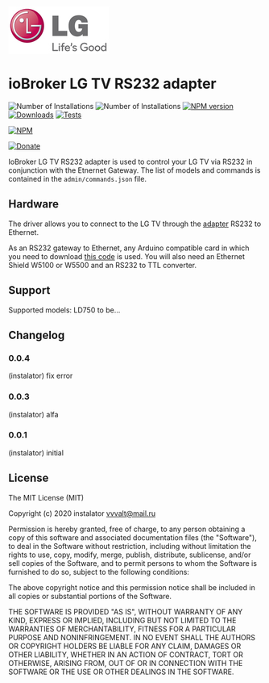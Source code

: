 ![Logo](admin/lg_admin.png)
# ioBroker LG TV RS232 adapter

![Number of Installations](http://iobroker.live/badges/lgtv-rs-installed.svg) ![Number of Installations](http://iobroker.live/badges/lgtv-rs-stable.svg) [![NPM version](http://img.shields.io/npm/v/iobroker.lgtv-rs.svg)](https://www.npmjs.com/package/iobroker.lgtv-rs)
[![Downloads](https://img.shields.io/npm/dm/iobroker.lgtv-rs.svg)](https://www.npmjs.com/package/iobroker.lgtv-rs)
[![Tests](http://img.shields.io/travis/instalator/ioBroker.lgtv-rs/master.svg)](https://travis-ci.org/instalator/ioBroker.lgtv-rs)

[![NPM](https://nodei.co/npm/iobroker.lgtv-rs.png?downloads=true)](https://nodei.co/npm/iobroker.lgtv-rs/)

[![Donate](https://img.shields.io/badge/Donate-PayPal-green.svg)](https://www.paypal.com/cgi-bin/webscr?cmd=_s-xclick&hosted_button_id=PFUALWTR2CTPY)

IoBroker LG TV RS232 adapter is used to control your LG TV via RS232 in conjunction with the Etnernet Gateway.
The list of models and commands is contained in the `admin/commands.json` file.

## Hardware
The driver allows you to connect to the LG TV through the [adapter](http://blog.instalator.ru/archives/744) RS232 to Ethernet.

As an RS232 gateway to Ethernet, any Arduino compatible card in which you need to download [this code](https://github.com/stepansnigirev/ArduinoSerialToEthernet) is used.
You will also need an Ethernet Shield W5100 or W5500 and an RS232 to TTL converter.

## Support
Supported models: LD750 to be...

## Changelog
### 0.0.4
  (instalator) fix error

### 0.0.3
  (instalator) alfa

### 0.0.1
  (instalator) initial

## License
The MIT License (MIT)

Copyright (c) 2020 instalator <vvvalt@mail.ru>

Permission is hereby granted, free of charge, to any person obtaining a copy
of this software and associated documentation files (the "Software"), to deal
in the Software without restriction, including without limitation the rights
to use, copy, modify, merge, publish, distribute, sublicense, and/or sell
copies of the Software, and to permit persons to whom the Software is
furnished to do so, subject to the following conditions:

The above copyright notice and this permission notice shall be included in all
copies or substantial portions of the Software.

THE SOFTWARE IS PROVIDED "AS IS", WITHOUT WARRANTY OF ANY KIND, EXPRESS OR
IMPLIED, INCLUDING BUT NOT LIMITED TO THE WARRANTIES OF MERCHANTABILITY,
FITNESS FOR A PARTICULAR PURPOSE AND NONINFRINGEMENT. IN NO EVENT SHALL THE
AUTHORS OR COPYRIGHT HOLDERS BE LIABLE FOR ANY CLAIM, DAMAGES OR OTHER
LIABILITY, WHETHER IN AN ACTION OF CONTRACT, TORT OR OTHERWISE, ARISING FROM,
OUT OF OR IN CONNECTION WITH THE SOFTWARE OR THE USE OR OTHER DEALINGS IN THE
SOFTWARE.

